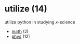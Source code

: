 # utilize (14)
utilize python in studying $x$-science

+ [math](math/README.md) (2)
+ [phys](phys/README.md) (12)
